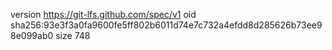 version https://git-lfs.github.com/spec/v1
oid sha256:93e3f3a0fa9600fe5ff802b6011d74e7c732a4efdd8d285626b73ee98e099ab0
size 748
